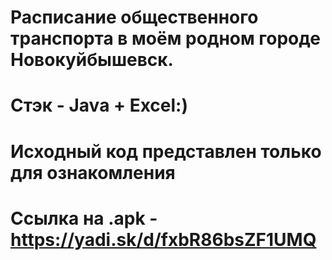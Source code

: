 # Расписание общественного транспорта в моём родном городе Новокуйбышевск. 
# Стэк - Java + Excel:)



# Исходный код представлен только для ознакомления
# Ссылка на .apk - https://yadi.sk/d/fxbR86bsZF1UMQ
